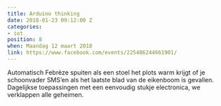 ```yaml
---
title: Arduino thinking
date: 2018-01-23 09:12:00 Z
categories:
- iot
position: 8
when: Maandag 12 maart 2018
link: https://www.facebook.com/events/225486244661901/
---
```


Automatisch Febrèze spuiten als een stoel het plots warm krijgt of je schoonvader SMS’en als het laatste blad van de eikenboom is gevallen. Dagelijkse toepassingen met een eenvoudig stukje electronica, we verklappen alle geheimen.
